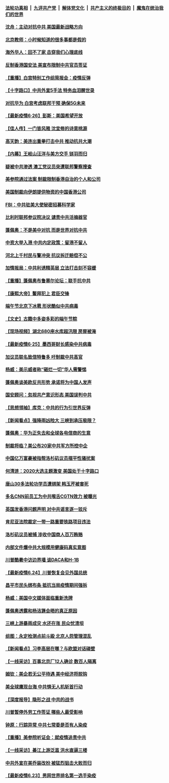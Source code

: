 

####  [法轮功真相](../../../../basic/blob/master/README.md?t=06270902) &nbsp;|&nbsp; [九评共产党](../../../../9ping.md/blob/master/README.md?t=06270902) &nbsp;|&nbsp; [解体党文化](../../../../jtdwh.md/blob/master/README.md?t=06270902)  &nbsp;|&nbsp; [共产主义的终极目的](../../../../gczydzjmd.md/blob/master/README.md?t=06270902) &nbsp;|&nbsp; [魔鬼在统治我们的世界](../../../../mgztzwmdsj.md/blob/master/README.md?t=06270902) 

#### [沈舟：主动对抗中共 美国最新战略方向](../pages/nf4514/n12215183.md?t=06270902) 

#### [北京教师：小时候知道的很多事都是假的](../pages/nf4514/n12133812.md?t=06270902) 

#### [海外华人：回不了家 击穿我们心理底线](../pages/nf4514/n12214603.md?t=06270902) 

#### [反制香港国安法 美宣布限制中共官员签证](../pages/nf4514/n12214505.md?t=06270902) 

#### [【重播】白宫特别工作组简报会：疫情反弹](../pages/nf4514/n12214278.md?t=06270902) 

#### [【十字路口】中共外宣5手法 特务血泪醒世录](../pages/nf4514/n12212915.md?t=06270902) 

#### [对抗华为 白宫考虑联邦干预 确保5G未来](../pages/nf4514/n12214112.md?t=06270902) 

#### [【最新疫情6·26】彭斯：美国希望开放](../pages/nf4514/n12213008.md?t=06270902) 

#### [【佳人传】一门皆风雅 沈宜修的诗意桃源](../pages/nf4514/n12204829.md?t=06270902) 

#### [高天韵：美连出重拳打击中共 推动抗共大潮](../pages/nf4514/n12213368.md?t=06270902) 

#### [【内幕】王岐山汪洋与美方交手 铩羽而归](../pages/nf4514/n12212964.md?t=06270902) 

#### [疑被中共渗透 澳工党议员突遭联邦警察搜查](../pages/nf4514/n12213367.md?t=06270902) 

#### [美参院通过法案 制裁限制香港自治的个人和公司](../pages/nf4514/n12212374.md?t=06270902) 

#### [美国制裁向伊朗提供物资的中国香港公司](../pages/nf4514/n12212790.md?t=06270902) 

#### [FBI：中共驻美大使秘密招募科学家](../pages/nf4514/n12212753.md?t=06270902) 

#### [比利时联邦参议院决议 谴责中共活摘器官](../pages/nf4514/n12212777.md?t=06270902) 

#### [蓬佩奥：不是美中对抗 而是世界对抗中共](../pages/nf4514/n12212375.md?t=06270902) 

#### [中资大举入港 中共内定政策：留港不留人](../pages/nf4514/n12212567.md?t=06270902) 

#### [河北上千村民与警冲突 抗议拆迁赔偿不公](../pages/nf4514/n12212312.md?t=06270902) 

#### [加情报局：中共利诱精英层 立法打击刻不容缓](../pages/nf4514/n12211093.md?t=06270902) 

#### [【重播】蓬佩奥布鲁塞尔论坛：联手抗中共](../pages/nf4514/n12211937.md?t=06270902) 

#### [【康熙大帝】鳌拜犯上 君臣交锋](../pages/nf4514/n12131668.md?t=06270902) 

#### [端午节北京下冰雹 形状酷似中共病毒](../pages/nf4514/n12211676.md?t=06270902) 

#### [【文史】古籍中多姿多彩的端午节粽](../pages/nf4514/n12183964.md?t=06270902) 

#### [【现场视频】湖北680座水库超汛限 房屋被淹](../pages/nf4514/n12211217.md?t=06270902) 

#### [【最新疫情6·25】墨西哥财长感染中共病毒](../pages/nf4514/n12210649.md?t=06270902) 

#### [加议员联名致信特鲁多 吁制裁中共高官](../pages/nf4514/n12211291.md?t=06270902) 

#### [杨威：美示威者称“砸烂一切”华人需警惕](../pages/nf4514/n12210625.md?t=06270902) 

#### [蓬佩奥谈美欧反共形势 承诺将为中国人发声](../pages/nf4514/n12210798.md?t=06270902) 

#### [国安顾问：忽视共产意识形态 美国误判中共](../pages/nf4514/n12210262.md?t=06270902) 

#### [【思想领袖】库克：中共的行为引世界反弹](../pages/nf4514/n11936121.md?t=06270902) 

#### [【新闻看点】强降雨凶险大 三峡到承压极限？](../pages/nf4514/n12210002.md?t=06270902) 

#### [蓬佩奥：华为正失去和全球各电信商的生意](../pages/nf4514/n12210172.md?t=06270902) 

#### [制裁将临？美公布20家中共军方所控中企](../pages/nf4514/n12210247.md?t=06270902) 

#### [中国亿万富豪被指帮洛杉矶议员摆平性骚扰案](../pages/nf4514/n12147538.md?t=06270902) 

#### [何清涟：2020大选主题激变 美国处于十字路口](../pages/nf4514/n12210464.md?t=06270902) 

#### [唐山30多法轮功学员遭绑架 韩玉芹被害死](../pages/nf4514/n12209162.md?t=06270902) 

#### [多名CNN前员工为中共喉舌CGTN效力 被曝光](../pages/nf4514/n12209805.md?t=06270902) 

#### [英国发香港问题声明 对中共谣言逐一驳斥](../pages/nf4514/n12209623.md?t=06270902) 

#### [肯尼亚法院裁定一带一路重要铁路项目违法](../pages/nf4514/n12209842.md?t=06270902) 

#### [洛杉矶议员被捕 涉收中国商人百万贿赂](../pages/nf4514/n12208037.md?t=06270902) 

#### [内部文件爆中共大规模用健康码真实意图](../pages/nf4514/n12209286.md?t=06270902) 

#### [川普酷暑中访边界墙 谈DACA和H-1B](../pages/nf4514/n12209551.md?t=06270902) 

#### [【最新疫情6.24】川普恢复会见外国总统](../pages/nf4514/n12207866.md?t=06270902) 

#### [昌平市民头绑布条 抵抗当局疫情期间强拆](../pages/nf4514/n12208268.md?t=06270902) 

#### [杨威：美国中文媒体面临重新洗牌](../pages/nf4514/n12208121.md?t=06270902) 

#### [蓬佩奥透露和杨洁篪会晤的真正原因](../pages/nf4514/n12208086.md?t=06270902) 

#### [三峡上游暴雨成灾 水还在涨 民众忧溃坝](../pages/nf4514/n12207926.md?t=06270902) 

#### [组图：永定检测点前斗殴 北京人怨管理混乱](../pages/nf4514/n12207391.md?t=06270902) 

#### [【新闻看点】习李高层在哪？与欧盟对话碰壁](../pages/nf4514/n12207971.md?t=06270902) 

#### [【一线采访】百事北京厂12人确诊 数百人隔离](../pages/nf4514/n12207661.md?t=06270902) 

#### [姆钦：美企若无公平待遇 美中经济将脱钩](../pages/nf4514/n12207735.md?t=06270902) 

#### [美全球鹰现台海 中共惧无人机斩首行动](../pages/nf4514/n12207763.md?t=06270902) 

#### [【深度报导】隐形之战 中共的战书](../pages/nf4514/n12200980.md?t=06270902) 

#### [川普暂停外劳工作签证 哪些人最受影响](../pages/nf4514/n12207785.md?t=06270902) 

#### [钟原：行踪异常 中共七常委是否有人染疫](../pages/nf4514/n12207556.md?t=06270902) 

#### [【重播】美参院听证会：就疫情追责中共](../pages/nf4514/n12207370.md?t=06270902) 

#### [【一线采访】綦江上游泛滥 洪水直逼三楼](../pages/nf4514/n12207100.md?t=06270902) 

#### [中共外宣在美乔装改扮 被猛烈狙击大败而归](../pages/nf4514/n12207048.md?t=06270902) 

#### [【最新疫情6.23】男网世界排名第一选手染疫](../pages/nf4514/n12205436.md?t=06270902) 

